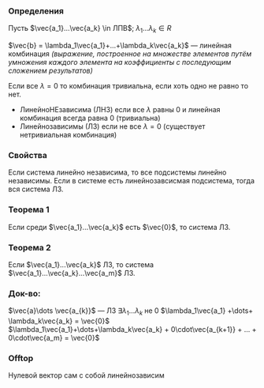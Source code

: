 
### Определения
Пусть $\vec{a_1}...\vec{a_k} \in ЛПВ$; $\lambda_1...\lambda_k \in R$

$\vec{b} = \lambda_1\vec{a_1}+...+\lambda_k\vec{a_k}$  — линейная комбинация _(выражение, построенное на множестве элементов путём умножения каждого элемента на коэффициенты с последующим сложением результатов)_


Если все $\lambda = 0$ то комбинация тривиальна, если хоть одно не равно то нет. 
- ЛинейноНЕзависима (ЛНЗ) если все $\lambda$ равны 0 и линейная комбинация всегда равна 0 (тривиальна)
- Линейнозависимы (ЛЗ) если не все $\lambda = 0$ (существует нетривиальная комбинация)   

### Свойства
Если система линейно независима, то все подсистемы линейно независимы.
Если в системе есть линейнозавсисмая подсистема, тогда вся система ЛЗ.

### Теорема 1
Если  среди $\vec{a_1}...\vec{a_k}$ есть $\vec{0}$, то система ЛЗ.
### Теорема 2
Если $\vec{a_1}...\vec{a_k}$ ЛЗ, то система $\vec{a_1}...\vec{a_k}...\vec{a_m}$   ЛЗ.

### Док-во:
$\vec{a}\dots \vec{a_{k}}$ —  ЛЗ
$\exists \lambda_{1}\dots\lambda_{k}$ не  0
$\lambda_1\vec{a_1} +\dots+ \lambda_k\vec{a_k} = \vec{0}$ 
$\lambda_1\vec{a_1}+\dots+\lambda_k\vec{a_k} + 0\cdot\vec{a_{k+1}} + ... + 0\cdot\vec{a_m} = \vec{0}$

### Offtop
Нулевой вектор сам c собой линейнозависим